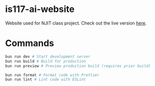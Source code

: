 # is117-ai-website

Website used for NJIT class project. Check out the live version [here](https://aisite-is117.vercel.app).

# Commands

```bash
bun run dev # Start development server
bun run build # Build for production
bun run preview # Preview production build (requires prior build)

bun run format # Format code with Prettier
bun run lint # Lint code with ESLint
```
